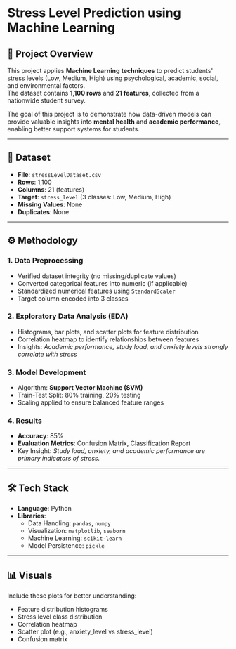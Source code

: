 # Stress Level Prediction using Machine Learning

## 📌 Project Overview
This project applies **Machine Learning techniques** to predict students' stress levels (Low, Medium, High) using psychological, academic, social, and environmental factors.  
The dataset contains **1,100 rows** and **21 features**, collected from a nationwide student survey.  

The goal of this project is to demonstrate how data-driven models can provide valuable insights into **mental health** and **academic performance**, enabling better support systems for students.

---

## 📂 Dataset
- **File**: `stressLevelDataset.csv`  
- **Rows**: 1,100  
- **Columns**: 21 (features)  
- **Target**: `stress_level` (3 classes: Low, Medium, High)  
- **Missing Values**: None  
- **Duplicates**: None  

---

## ⚙️ Methodology

### 1. Data Preprocessing
- Verified dataset integrity (no missing/duplicate values)  
- Converted categorical features into numeric (if applicable)  
- Standardized numerical features using `StandardScaler`  
- Target column encoded into 3 classes  

### 2. Exploratory Data Analysis (EDA)
- Histograms, bar plots, and scatter plots for feature distribution  
- Correlation heatmap to identify relationships between features  
- Insights: *Academic performance, study load, and anxiety levels strongly correlate with stress*  

### 3. Model Development
- Algorithm: **Support Vector Machine (SVM)**  
- Train-Test Split: 80% training, 20% testing  
- Scaling applied to ensure balanced feature ranges  

### 4. Results
- **Accuracy**: 85%  
- **Evaluation Metrics**: Confusion Matrix, Classification Report  
- Key Insight: *Study load, anxiety, and academic performance are primary indicators of stress.*  

---

## 🛠️ Tech Stack
- **Language**: Python  
- **Libraries**:  
  - Data Handling: `pandas`, `numpy`  
  - Visualization: `matplotlib`, `seaborn`  
  - Machine Learning: `scikit-learn`  
  - Model Persistence: `pickle`  

---

## 📊 Visuals
Include these plots for better understanding:  
- Feature distribution histograms  
- Stress level class distribution  
- Correlation heatmap  
- Scatter plot (e.g., anxiety_level vs stress_level)  
- Confusion matrix  

